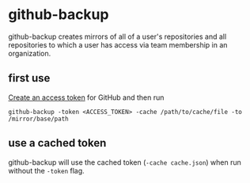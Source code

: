 # github-backup

github-backup creates mirrors of all of a user's repositories and all repositories to which a user has access via team membership in an organization.

## first use

[Create an access token](https://help.github.com/articles/creating-an-access-token-for-command-line-use) for GitHub and then run

    github-backup -token <ACCESS_TOKEN> -cache /path/to/cache/file -to /mirror/base/path

## use a cached token 

github-backup will use the cached token (`-cache cache.json`) when run without the `-token` flag.
